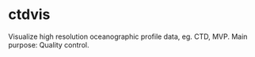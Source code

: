 # ctdvis
Visualize high resolution oceanographic profile data, eg. CTD, MVP. Main purpose: Quality control.
